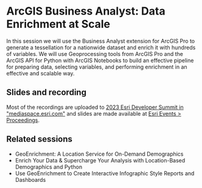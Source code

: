 # ArcGIS Business Analyst: Data Enrichment at Scale

In this session we will use the Business Analyst extension for ArcGIS Pro to generate a tessellation for a nationwide dataset and enrich it with hundreds of variables. We will use Geoprocessing tools from ArcGIS Pro and the ArcGIS API for Python with ArcGIS Notebooks to build an effective pipeline for preparing data, selecting variables, and performing enrichment in an effective and scalable way.

## Slides and recording

Most of the recordings are uploaded to [2023 Esri Developer Summit in "mediaspace.esri.com"](https://mediaspace.esri.com/channel/2023%2BEsri%2BDeveloper%2BSummit/292702072) and slides are made available at [Esri Events > Proceedings](https://www.esri.com/en-us/about/events/index/proceedings).

## Related sessions
- GeoEnrichment: A Location Service for On-Demand Demographics
- Enrich Your Data & Supercharge Your Analysis with Location-Based Demographics and Python
- Use GeoEnrichment to Create Interactive Infographic Style Reports and Dashboards

